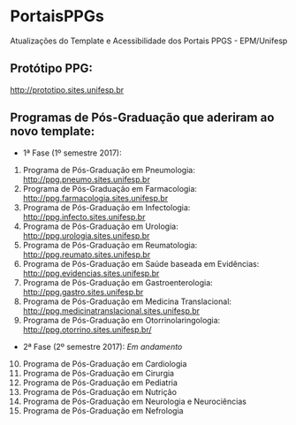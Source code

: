 # PortaisPPGs
Atualizações do Template e Acessibilidade dos Portais PPGS - EPM/Unifesp


## Protótipo PPG:
http://prototipo.sites.unifesp.br

## Programas de Pós-Graduação que aderiram ao novo template:

* 1ª Fase (1º semestre 2017):
1) Programa de Pós-Graduação em Pneumologia: http://ppg.pneumo.sites.unifesp.br
2) Programa de Pós-Graduação em Farmacologia: http://ppg.farmacologia.sites.unifesp.br
3) Programa de Pós-Graduação em Infectologia: http://ppg.infecto.sites.unifesp.br
4) Programa de Pós-Graduação em Urologia: http://ppg.urologia.sites.unifesp.br
5) Programa de Pós-Graduação em Reumatologia: http://ppg.reumato.sites.unifesp.br
6) Programa de Pós-Graduação em Saúde baseada em Evidências: http://ppg.evidencias.sites.unifesp.br
7) Programa de Pós-Graduação em Gastroenterologia: http://ppg.gastro.sites.unifesp.br
8) Programa de Pós-Graduação em Medicina Translacional: http://ppg.medicinatranslacional.sites.unifesp.br
9) Programa de Pós-Graduação em Otorrinolaringologia: http://ppg.otorrino.sites.unifesp.br/

* 2ª Fase (2º semestre 2017):
*Em andamento*
10) Programa de Pós-Graduação em Cardiologia
11) Programa de Pós-Graduação em Cirurgia
12) Programa de Pós-Graduação em Pediatria
13) Programa de Pós-Graduação em Nutrição
14) Programa de Pós-Graduação em Neurologia e Neurociências
15) Programa de Pós-Graduação em Nefrologia
